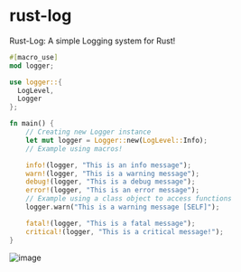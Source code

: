 # rust-log
Rust-Log: A simple Logging system for Rust!
```rs
#[macro_use]
mod logger;

use logger::{
  LogLevel,
  Logger
};

fn main() {
    // Creating new Logger instance
    let mut logger = Logger::new(LogLevel::Info);
    // Example using macros!

    info!(logger, "This is an info message");
    warn!(logger, "This is a warning message");
    debug!(logger, "This is a debug message");
    error!(logger, "This is an error message");
    // Example using a class object to access functions
    logger.warn("This is a warning message [SELF]");

    fatal!(logger, "This is a fatal message");
    critical!(logger, "This is a critical message!");
}
```

![image](https://github.com/alexanderqmv/rust-log/assets/112755279/04eafbeb-092c-4fb5-a3ea-942ec1b6ccd8)
